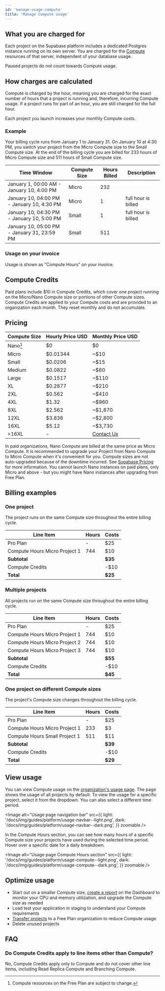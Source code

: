 ```yaml
---
id: 'manage-usage-compute'
title: 'Manage Compute usage'
---
```


## What you are charged for

Each project on the Supabase platform includes a dedicated Postgres instance running on its own server. You are charged for the [Compute](/docs/guides/platform/compute-and-disk#compute) resources of that server, independent of your database usage.

Paused projects do not count towards Compute usage.

## How charges are calculated

Compute is charged by the hour, meaning you are charged for the exact number of hours that a project is running and, therefore, incurring Compute usage. If a project runs for part of an hour, you are still charged for the full hour.

<Admonition type="caution">

Each project you launch increases your monthly Compute costs.

</Admonition>

### Example

Your billing cycle runs from January 1 to January 31. On January 10 at 4:30 PM, you switch your project from the Micro Compute size to the Small Compute size. At the end of the billing cycle you are billed for 233 hours of Micro Compute size and 511 hours of Small Compute size.

| Time Window                                 | Compute Size | Hours Billed | Description         |
| ------------------------------------------- | ------------ | ------------ | ------------------- |
| January 1, 00:00 AM - January 10, 4:00 PM   | Micro        | 232          |                     |
| January 10, 04:00 PM - January 10, 4:30 PM  | Micro        | 1            | full hour is billed |
| January 10, 04:30 PM - January 10, 5:00 PM  | Small        | 1            | full hour is billed |
| January 10, 05:00 PM - January 31, 23:59 PM | Small        | 511          |                     |

### Usage on your invoice

Usage is shown as "Compute Hours" on your invoice.

## Compute Credits

Paid plans include $10 in Compute Credits, which cover one project running on the Micro/Nano Compute size or portions of other Compute sizes. Compute Credits are applied to your Compute costs and are provided to an organization each month. They reset monthly and do not accumulate.

## Pricing

| Compute Size | Hourly Price USD | Monthly Price USD                                                                                                           |
| ------------ | ---------------- | --------------------------------------------------------------------------------------------------------------------------- |
| Nano[^1]     | $0               | $0                                                                                                                          |
| Micro        | $0.01344         | ~$10                                                                                                                        |
| Small        | $0.0206          | ~$15                                                                                                                        |
| Medium       | $0.0822          | ~$60                                                                                                                        |
| Large        | $0.1517          | ~$110                                                                                                                       |
| XL           | $0.2877          | ~$210                                                                                                                       |
| 2XL          | $0.562           | ~$410                                                                                                                       |
| 4XL          | $1.32            | ~$960                                                                                                                       |
| 8XL          | $2.562           | ~$1,870                                                                                                                     |
| 12XL         | $3.836           | ~$2,800                                                                                                                     |
| 16XL         | $5.12            | ~$3,730                                                                                                                     |
| >16XL        | -                | [Contact Us](https://supabase.com/dashboard/support/new?category=sales&subject=Enquiry%20about%20larger%20instance%20sizes) |

[^1]: Compute resources on the Free Plan are subject to change.

<Admonition type="note" label="Nano Compute size in paid plan organizations">

In paid organizations, Nano Compute are billed at the same price as Micro Compute. It is recommended to upgrade your Project from Nano Compute to Micro Compute when it's convenient for you. Compute sizes are not auto-upgraded because of the downtime incurred. See [Supabase Pricing](https://supabase.com/pricing) for more information. You cannot launch Nano instances on paid plans, only Micro and above - but you might have Nano instances after upgrading from Free Plan.

</Admonition>

## Billing examples

### One project

The project runs on the same Compute size throughout the entire billing cycle.

| Line Item                     | Hours | Costs   |
| ----------------------------- | ----- | ------- |
| Pro Plan                      | -     | $25     |
| Compute Hours Micro Project 1 | 744   | $10     |
| **Subtotal**                  |       | **$35** |
| Compute Credits               |       | -$10    |
| **Total**                     |       | **$25** |

### Multiple projects

All projects run on the same Compute size throughout the entire billing cycle.

| Line Item                     | Hours | Costs   |
| ----------------------------- | ----- | ------- |
| Pro Plan                      | -     | $25     |
| Compute Hours Micro Project 1 | 744   | $10     |
| Compute Hours Micro Project 2 | 744   | $10     |
| Compute Hours Micro Project 3 | 744   | $10     |
| **Subtotal**                  |       | **$55** |
| Compute Credits               |       | -$10    |
| **Total**                     |       | **$45** |

### One project on different Compute sizes

The project's Compute size changes throughout the billing cycle.

| Line Item                     | Hours | Costs   |
| ----------------------------- | ----- | ------- |
| Pro Plan                      | -     | $25     |
| Compute Hours Micro Project 1 | 233   | $3      |
| Compute Hours Small Project 1 | 511   | $11     |
| **Subtotal**                  |       | **$39** |
| Compute Credits               |       | -$10    |
| **Total**                     |       | **$29** |

## View usage

You can view Compute usage on the [organization's usage page](https://supabase.com/dashboard/org/_/usage). The page shows the usage of all projects by default. To view the usage for a specific project, select it from the dropdown. You can also select a different time period.

<Image
  alt="Usage page navigation bar"
  src={{
    light: '/docs/img/guides/platform/usage-navbar--light.png',
    dark: '/docs/img/guides/platform/usage-navbar--dark.png',
  }}
  zoomable
/>

In the Compute Hours section, you can see how many hours of a specific Compute size your projects have used during the selected time period. Hover over a specific date for a daily breakdown.

<Image
  alt="Usage page Compute Hours section"
  src={{
    light: '/docs/img/guides/platform/usage-compute--light.png',
    dark: '/docs/img/guides/platform/usage-compute--dark.png',
  }}
  zoomable
/>

## Optimize usage

- Start out on a smaller Compute size, [create a report](https://supabase.com/dashboard/project/_/reports) on the Dashboard to monitor your CPU and memory utilization, and upgrade the Compute size as needed
- Load test your application in staging to understand your Compute requirements
- [Transfer projects](/docs/guides/platform/project-transfer) to a Free Plan organization to reduce Compute usage
- Delete unused projects

## FAQ

### Do Compute Credits apply to line items other than Compute?

No, Compute Credits apply only to Compute and do not cover other line items, including Read Replica Compute and Branching Compute.